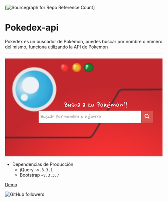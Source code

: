 [![Sourcegraph for Repo Reference Count](https://img.shields.io/badge/Release%20Date-March-brightgreen.svg?style=flat-square)]

# Pokedex-api
Pokedex es un buscador de Pokémon, puedes buscar por nombre o número del mismo, funciona utilizando la API de Pokemon

***
![img](assets/img/readme.png)

* Dependencias de Producción
  - jQuery `~v.3.3.1`
  - Bootstrap `~v.3.3.7`

[Demo](https://lpalominosf.github.io/pokedex-api/)


![GitHub followers](https://img.shields.io/github/followers/espadrine.svg?style=social&label=Follow)

